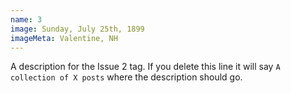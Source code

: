 ```yaml
---
name: 3
image: Sunday, July 25th, 1899
imageMeta: Valentine, NH
---
```

A description for the Issue 2 tag. If you delete this line it will say
`A collection of X posts` where the description should go.
